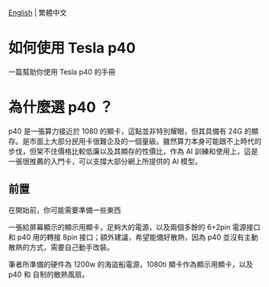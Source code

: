 [English](README.md) | 繁體中文
# 如何使用 Tesla p40
  一篇幫助你使用 Tesla p40 的手冊

# 為什麼選 p40 ？
  p40 是一張算力接近於 1080 的顯卡，這點並非特別耀眼，但其具備有 24G 的顯存。是市面上大部分民用卡很難企及的一個量級。雖然算力本身可能跟不上時代的步伐，但架不住價格比較低廉以及其顯存的性價比，作為 AI 訓練和使用上，這是一張很推薦的入門卡，可以支撐大部分網上所提供的 AI 模型。

## 前置
  在開始前，你可能需要準備一些東西

  一張給屏幕顯示的顯示用顯卡，足夠大的電源，以及兩個多餘的 6+2pin 電源接口和 p40 用的轉接 8pin 接口；額外建議，希望能備好散熱，因為 p40 並沒有主動散熱的方式，需要自己動手改裝。

  筆者所準備的硬件為 1200w 的海盜船電源，1080ti 顯卡作為顯示用顯卡，以及 p40 和 自制的散熱風扇。

